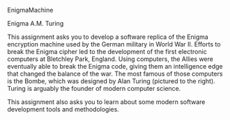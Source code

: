 EnigmaMachine

Enigma
A.M. Turing

This assignment asks you to develop a software replica of the Enigma encryption machine used by the German military in World War II. Efforts to break the Enigma cipher led to the development of the first electronic computers at Bletchley Park, England. Using computers, the Allies were eventually able to break the Enigma code, giving them an intelligence edge that changed the balance of the war. The most famous of those computers is the Bombe, which was designed by Alan Turing (pictured to the right). Turing is arguably the founder of modern computer science.

This assignment also asks you to learn about some modern software development tools and methodologies.


